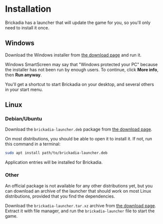 # Installation

Brickadia has a launcher that will update the game for you, so you'll only need to install it once.

## Windows

Download the Windows installer from [the download page] and run it.

Windows SmartScreen may say that "Windows protected your PC" because the installer has not been run by enough users. To continue, click **More info**, then **Run anyway**.

You'll get a shortcut to start Brickadia on your desktop, and several others in your start menu.

## Linux

### Debian/Ubuntu

Download the `brickadia-launcher.deb` package from [the download page].

On most distributions, you should be able to open it to install it. If not, run this command in a terminal:

```bash
sudo apt install path/to/brickadia-launcher.deb
```

Application entries will be installed for Brickadia.

### Other

An official package is not available for any other distributions yet, but you can download an archive of the launcher that should work on most Linux distributions, provided that you find the dependencies.

Download the `brickadia-launcher.tar.xz` archive from [the download page]. Extract it with file manager, and run the `brickadia-launcher` file to start the game.

[the download page]: https://brickadia.com/download
